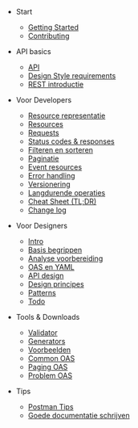 <!-- docs/_sidebar.md -->

* Start
    * [Getting Started](/README)
    * [Contributing](/content/contributing.md)

* API basics
    * [API](/content/common/api.md)
    * [Design Style requirements](/content/common/design-style-reqs.md)
    * [REST introductie](/content/common/rest.md)

* Voor Developers
    * [Resource representatie](/content/developers/resource-representation.md)
    * [Resources](/content/developers/resources.md)
    * [Requests](/content/developers/request.md)
    * [Status codes & responses](/content/developers/statuscodes-response.md)
    * [Filteren en sorteren](/content/developers/filter-sort.md)
    * [Paginatie](/content/developers/paging.md)
    * [Event resources](/content/developers/event-resources.md)
    * [Error handling](/content/developers/error-handling.md)
    * [Versionering](/content/developers/versioning.md)
    * [Langdurende operaties](/content/developers/long-running.md)
    * [Cheat Sheet (TL;DR)](/content/developers/cheat-sheet.md)
    * [Change log](/content/developers/document-history.md)

* Voor Designers

    * [Intro](/content/designers/intro.md)
    * [Basis begrippen](/content/designers/basic-concepts.md)
    * [Analyse voorbereiding](/content/designers/analysis.md)
    * [OAS en YAML](/content/designers/oas-yaml.md)
    * [API design](/content/designers/design.md)
    * [Design principes](/content/designers/principles.md)
    * [Patterns](/content/designers/patterns.md)
    * [Todo](/content/designers/todo.md)

* Tools & Downloads

    * [Validator](/content/tools/validate.md)
    * [Generators](/content/tools/generators.md)
    * [Voorbeelden](/content/tools/examples.md)
    * [Common OAS]()
    * [Paging OAS]()
    * [Problem OAS]()

* Tips

    * [Postman Tips](/content/common/postman-tips.md)
    * [Goede documentatie schrijven](/content/common/swagger-docs.md)
    <!-- * [Glossary](/_glossary.md) -->

